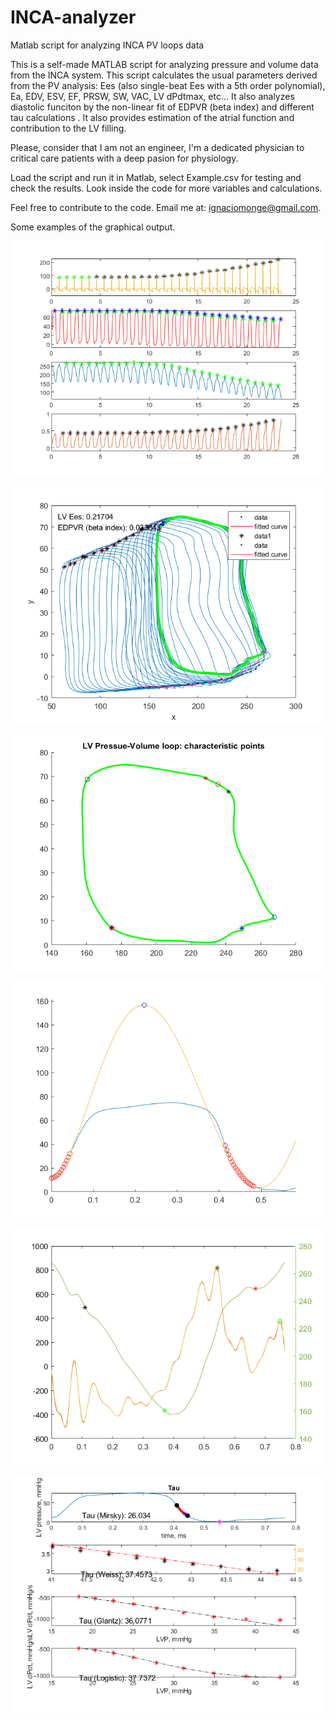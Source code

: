 # INCA-analyzer
Matlab script for analyzing INCA PV loops data

This is a self-made MATLAB script for analyzing pressure and volume data from the INCA system.
This script calculates the usual parameters derived from the PV analysis: Ees (also single-beat Ees with a 5th order polynomial), Ea, EDV, ESV, EF, PRSW, SW, VAC, LV dPdtmax, etc... It also analyzes diastolic funciton by the non-linear fit of EDPVR (beta index) and different tau calculations . It also provides estimation of the atrial function and contribution to the LV filling.

Please, consider that I am not an engineer, I'm a dedicated physician to critical care patients with a deep pasion for physiology.

Load the script and run it in Matlab, select Example.csv for testing and check the results. Look inside the code for more variables and calculations.

Feel free to contribute to the code. Email me at: ignaciomonge@gmail.com.

Some examples of the graphical output.

![Waveforms](docs/figures/waveforms.png)

![PV loops](docs/figures/PVloops.png)

![Single PV loop with characteristic points](docs/figures/PVloop.png)

![Single beat EES calculation](docs/figures/EESsb.png)

![LV filling analysis](docs/figures/LVfilling.png)

![Diastolic function: tau calculations (four methods)](docs/figures/taudiastolic.png)

